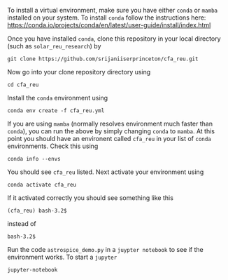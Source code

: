 To install a virtual environment, make sure you have either `conda` or `mamba` installed on your system. To install `conda` follow the instructions here: https://conda.io/projects/conda/en/latest/user-guide/install/index.html

Once you have installed `conda`, clone this repository in your local directory (such as `solar_reu_research`) by
```
git clone https://github.com/srijaniiserprinceton/cfa_reu.git
```
Now go into your clone repository directory using
```
cd cfa_reu
```
Install the `conda` environment using 
```
conda env create -f cfa_reu.yml
```
If you are using `mamba` (normally resolves environment much faster than `conda`), you can run the above by simply changing `conda` to `mamba`.
At this point you should have an environent called `cfa_reu` in your list of `conda` environments. Check this using 
```
conda info --envs
```
You should see `cfa_reu` listed. Next activate your environment using
```
conda activate cfa_reu
```
If it activated correctly you should see something like this
```
(cfa_reu) bash-3.2$
```
instead of 
```
bash-3.2$
```
Run the code `astrospice_demo.py` in a `juypter notebook` to see if the environment works. To start a `jupyter` 
```
jupyter-notebook
```
